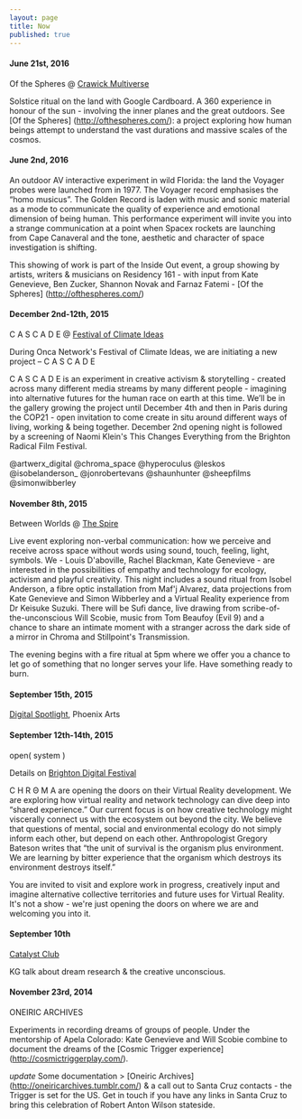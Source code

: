 ```yaml
---
layout: page
title: Now
published: true
---
```



<h4> June 21st, 2016 </h4>
 
Of the Spheres @  [Crawick Multiverse](http://www.crawickmultiverse.co.uk/)
 
Solstice ritual on the land with Google Cardboard. A 360 experience in honour of the sun - involving the inner planes and the great outdoors. See [Of the Spheres] (http://ofthespheres.com/): a project exploring how human beings attempt to understand the vast durations and massive scales of the cosmos.


<h4> June 2nd, 2016 </h4>

An outdoor AV interactive experiment in wild Florida: the land the Voyager probes were launched from in 1977. The Voyager record emphasises the “homo musicus”. The Golden Record is laden with music and sonic material as a mode to communicate the quality of experience and emotional dimension of being human.  This performance experiment will invite you into a strange communication at a point when Spacex rockets are launching from Cape Canaveral and the tone, aesthetic and character of space investigation is shifting. 

This showing of work is part of the Inside Out event, a group showing by artists, writers & musicians on Residency 161 - with input from Kate Genevieve, Ben Zucker, Shannon Novak and Farnaz Fatemi - [Of the Spheres] (http://ofthespheres.com/)


<h4> December 2nd-12th, 2015 </h4>
 
C A S C A D E @  [Festival of Climate Ideas](http://onca.org.uk/upcoming-events/)
 
During Onca Network's Festival of Climate Ideas, we are initiating a new project – C A S C A D E

C A S C A D E is an experiment in creative activism & storytelling - created across many different media streams by many different people - imagining into alternative futures for the human race on earth at this time. We’ll be in the gallery growing the project until December 4th and then in Paris during the COP21 - open invitation to come create in situ around different ways of living, working & being together. December 2nd opening night is followed by a screening of Naomi Klein's This Changes Everything from the Brighton Radical Film Festival.

@artwerx_digital @chroma_space @hyperoculus @leskos @isobelanderson_ @jonrobertevans @shaunhunter @sheepfilms @simonwibberley

<h4>
November 8th, 2015
</h4>

Between Worlds @ [The Spire](http://thespirearts.org/)

Live event exploring non-verbal communication: how we perceive and receive across space without words using sound, touch, feeling, light, symbols. We - Louis D'aboville, Rachel Blackman, Kate Genevieve - are interested in the possibilities of empathy and technology for ecology, activism and playful creativity. This night includes a sound ritual from Isobel Anderson, a fibre optic installation from Maf'j Alvarez, data projections from Kate Genevieve and Simon Wibberley and a Virtual Reality experience from Dr Keisuke Suzuki. There will be Sufi dance, live drawing from scribe-of-the-unconscious Will Scobie, music from Tom Beaufoy (Evil 9) and a chance to share an intimate moment with a stranger across the dark side of a mirror in Chroma and Stillpoint's Transmission. 

The evening begins with a fire ritual at 5pm where we offer you a chance to let go of something that no longer serves your life. Have something ready to burn.

<h4>
September 15th, 2015
</h4>

[Digital Spotlight](http://brightondigitalfestival.co.uk/event/phoenix-brighton-presents-digital-spotlight/), Phoenix Arts

<h4>
September 12th-14th, 2015 
</h4>

open( system )

Details on [Brighton Digital Festival](http://brightondigitalfestival.co.uk/event/open-system/)

C H R Θ M A are opening the doors on their Virtual Reality development. We are exploring how virtual reality and network technology can dive deep into “shared experience.” Our current focus is on how creative technology might viscerally connect us with the ecosystem out beyond the city. We believe that questions of mental, social and environmental ecology do not simply inform each other, but depend on each other. Anthropologist Gregory Bateson writes that “the unit of survival is the organism plus environment. We are learning by bitter experience that the organism which destroys its environment destroys itself.”

You are invited to visit and explore work in progress, creatively input and imagine alternative collective territories and future uses for Virtual Reality. It's not a show - we're just opening the doors on where we are and welcoming you into it.

<h4> September 10th </h4>

[Catalyst Club](http://www.catalystclub.co.uk/)

KG talk about dream research & the creative unconscious. 

<h4>
November 23rd, 2014
</h4>

ONEIRIC ARCHIVES

Experiments in recording dreams of groups of people. Under the mentorship of Apela Colorado: Kate Genevieve and Will Scobie combine to document the dreams of the [Cosmic Trigger experience] (http://cosmictriggerplay.com/). 

*update* Some documentation > [Oneiric Archives] (http://oneiricarchives.tumblr.com/) & a call out to Santa Cruz contacts - the Trigger is set for the US. Get in touch if you have any links in Santa Cruz to bring this celebration of Robert Anton Wilson stateside. 


